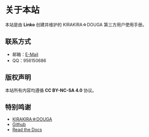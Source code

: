 # 关于本站

本站是由 **Linko** 创建并维护的 KIRAKIRA☆DOUGA 第三方用户使用手册。

## 联系方式

- 邮箱：[E-Mail](mailto:limebow2@gmail.com)
- QQ：956150686

## 版权声明

本站所有内容均遵循 **CC BY-NC-SA 4.0** 协议。

## 特别鸣谢

- [KIRAKIRA☆DOUGA](https://kirakira.moe/)
- [Github](https://github.com/)
- [Read the Docs](https://readthedocs.org/)